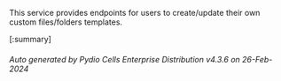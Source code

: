 






This service provides endpoints for users to create/update their own custom files/folders templates.

[:summary]

###### Auto generated by Pydio Cells Enterprise Distribution v4.3.6 on 26-Feb-2024
